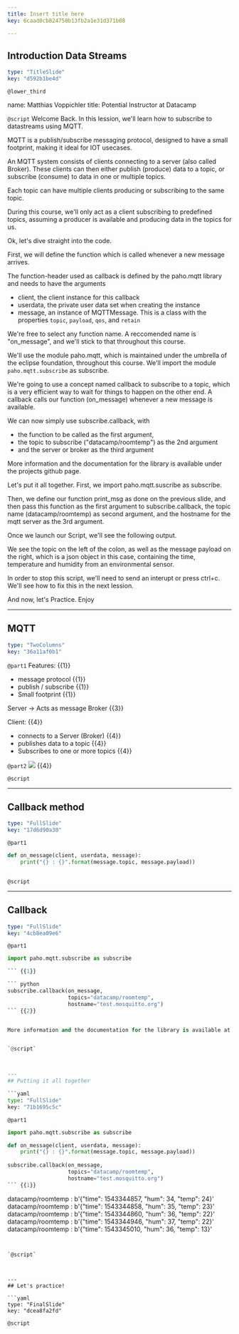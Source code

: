 ```yaml
---
title: Insert title here
key: 6caad0cb824758b13fb2a1e31d371b08

---
```

## Introduction Data Streams

```yaml
type: "TitleSlide"
key: "d592b1be4d"
```

`@lower_third`

name: Matthias Voppichler
title: Potential Instructor at Datacamp


`@script`
Welcome Back.
In this lession, we'll learn how to subscribe to datastreams using MQTT.

>> 
MQTT is a publish/subscribe messaging protocol, designed to have a small footprint, making it ideal for IOT usecases.

An MQTT system consists of clients connecting to a server (also called Broker).
These clients can then either publish (produce) data to a topic, or subscribe (consume) to data in one or multiple topics.

Each topic can have multiple clients producing or subscribing to the same topic.

During this course, we'll only act as a client subscribing to predefined topics, assuming a producer is available and producing data in the topics for us.

Ok, let's dive straight into the code.
>> 
First, we will define the function which is called whenever a new message arrives. 

The function-header used as callback is defined by the paho.mqtt library and needs to have the arguments 
* client, the client instance for this callback
* userdata, the private user data set when creating the instance
* message, an instance of MQTTMessage. This is a class with the properties `topic`, `payload`, `qos`, and `retain`

We're free to select any function name. A reccomended name is "on_message", and we'll stick to that throughout this course.

>>

We'll use the module paho.mqtt, which is maintained under the umbrella of the eclipse foundation, throughout this course.
We'll import the module `paho.mqtt.subscribe` as subscribe.

We're going to use a concept named callback to subscribe to a topic, which is a very efficient way to wait for things to happen on the other end.
A callback calls our function (on_message) whenever a new message is available.

We can now simply use subscribe.callback, with 
* the function to be called as the first argument, 
* the topic to subscribe ("datacamp/roomtemp") as the 2nd argument
* and the server or broker as the third argument

More information and the documentation for the library is available under the projects github page.

>>
Let's put it all together.
First, we import paho.mqtt.suscribe as subscribe.

Then, we define our function print_msg as done on the previous slide,
and then pass this function as the first argument to subscribe.callback, the topic name (datacamp/roomtemp) as second argument, and the hostname for the mqtt server as the 3rd argument.

Once we launch our Script, we'll see the following output.
>>
We see the topic on the left of the colon, as well as the message payload on the right, which is a json object in this case, containing the time, temperature and humidity from an environmental sensor.

In order to stop this script, we'll need to send an interupt or press ctrl+c. We'll see how to fix this in the next lession.

>> 
And now, let's Practice. Enjoy


---
## MQTT

```yaml
type: "TwoColumns"
key: "36a11af0b1"
```

`@part1`
Features: {{1}}
* message protocol {{1}}
* publish / subscribe {{1}}
* Small footprint {{1}}

Server -> Acts as message Broker {{3}}

Client: {{4}}
* connects to a Server (Broker) {{4}}
* publishes data to a topic  {{4}}
* Subscribes to one or more topics  {{4}}


`@part2`
![](https://assets.datacamp.com/production/repositories/4141/datasets/d645534d48500a78e5b4112c3f23247c988f23ad/mqtt-flow_istos_org.png) {{4}}


`@script`



---
## Callback method

```yaml
type: "FullSlide"
key: "17d6d90a30"
```

`@part1`
``` python
def on_message(client, userdata, message):
    print("{} : {}".format(message.topic, message.payload))
        
```


`@script`



---
## Callback

```yaml
type: "FullSlide"
key: "4cb8ea09e6"
```

`@part1`
``` python
import paho.mqtt.subscribe as subscribe

``` {{1}}

``` python
subscribe.callback(on_message, 
                   topics="datacamp/roomtemp", 
                   hostname="test.mosquitto.org")
``` {{2}}


More information and the documentation for the library is available at github [https://github.com/eclipse/paho.mqtt.python](https://github.com/eclipse/paho.mqtt.python){{3}}


`@script`



---
## Putting it all together

```yaml
type: "FullSlide"
key: "71b1695c5c"
```

`@part1`
``` python
import paho.mqtt.subscribe as subscribe

def on_message(client, userdata, message):
    print("{} : {}".format(message.topic, message.payload))
        
subscribe.callback(on_message, 
                   topics="datacamp/roomtemp", 
                   hostname="test.mosquitto.org")
``` {{1}}


```
datacamp/roomtemp : b'{"time": 1543344857, "hum": 34, "temp": 24}'
datacamp/roomtemp : b'{"time": 1543344858, "hum": 35, "temp": 23}'
datacamp/roomtemp : b'{"time": 1543344860, "hum": 36, "temp": 22}'
datacamp/roomtemp : b'{"time": 1543344946, "hum": 37, "temp": 22}'
datacamp/roomtemp : b'{"time": 1543345010, "hum": 36, "temp": 13}'
``` {{2}}


`@script`



---
## Let's practice!

```yaml
type: "FinalSlide"
key: "dcea8fa2fd"
```

`@script`


